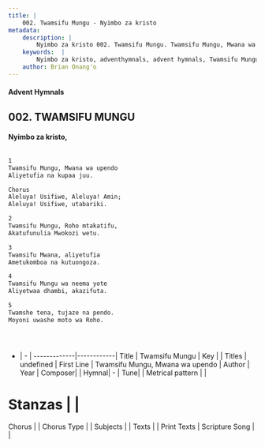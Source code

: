 ```yaml
---
title: |
    002. Twamsifu Mungu - Nyimbo za kristo
metadata:
    description: |
        Nyimbo za kristo 002. Twamsifu Mungu. Twamsifu Mungu, Mwana wa upendo Aliyetufia na kupaa juu.  Chorus Aleluya! Usifiwe, Aleluya! Amin; Aleluya! Usifiwe, utabariki.  
    keywords:  |
        Nyimbo za kristo, adventhymnals, advent hymnals, Twamsifu Mungu, Twamsifu Mungu, Mwana wa upendo. 
    author: Brian Onang'o
---
```


#### Advent Hymnals
## 002. TWAMSIFU MUNGU
####  Nyimbo za kristo,

```txt

1
Twamsifu Mungu, Mwana wa upendo
Aliyetufia na kupaa juu.

Chorus
Aleluya! Usifiwe, Aleluya! Amin;
Aleluya! Usifiwe, utabariki.

2
Twamsifu Mungu, Roho mtakatifu,
Akatufunulia Mwokozi wetu.

3
Twamsifu Mwana, aliyetufia
Ametukomboa na kutuongoza.

4
Twamsifu Mungu wa neema yote
Aliyetwaa dhambi, akazifuta.

5
Twamshe tena, tujaze na pendo.
Moyoni uwashe moto wa Roho.





```

- |   -  |
-------------|------------|
Title | Twamsifu Mungu |
Key |  |
Titles | undefined |
First Line | Twamsifu Mungu, Mwana wa upendo |
Author | 
Year | 
Composer| |
Hymnal|  - |
Tune|  |
Metrical pattern | |
# Stanzas |  |
Chorus |  |
Chorus Type |  |
Subjects | |
Texts |  |
Print Texts | 
Scripture Song |  |
    

